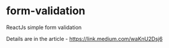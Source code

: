 # form-validation
ReactJs simple form validation

Details are in the article - https://link.medium.com/waKnU2Dsj6
